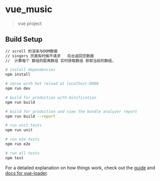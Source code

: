 # vue_music

> vue project

## Build Setup

``` bash
// scroll 的渲染与DOM数据
// singers 页面有时候不请求   后台返回空数据
//  计算每个 数组的距离数组 实时获取数组 获取当前的数组，

# install dependencies
npm install

# serve with hot reload at localhost:8080
npm run dev

# build for production with minification
npm run build

# build for production and view the bundle analyzer report
npm run build --report

# run unit tests
npm run unit

# run e2e tests
npm run e2e

# run all tests
npm test
```

For a detailed explanation on how things work, check out the [guide](http://vuejs-templates.github.io/webpack/) and [docs for vue-loader](http://vuejs.github.io/vue-loader).
